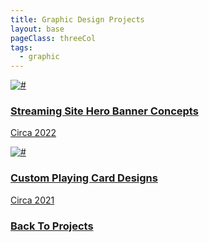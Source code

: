 ```yaml
---
title: Graphic Design Projects 
layout: base
pageClass: threeCol
tags:
  - graphic
---
```

<div class="project-container">
  <a href="/postcards" class="card-link" >
    <div class="card">
      <img src="/images/postcardcover.jpg" alt="#">
      <div class="card-body" >
  <h3> Streaming Site Hero Banner Concepts</h3>
        <p>Circa 2022 </p>
      </div>
    </div>
  </a>
  <a href="/playing-cards" class="card-link" >
    <div class="card">
      <img src="/images/playcardcover.jpg" alt="#">
      <div class="card-body" >
  <h3> Custom Playing Card Designs</h3>
        <p>Circa 2021 </p>
      </div>
    </div>
  </a>
  <div class="back-button">
    <h3><a href="/projects">Back To Projects</a></h3>
  </div>